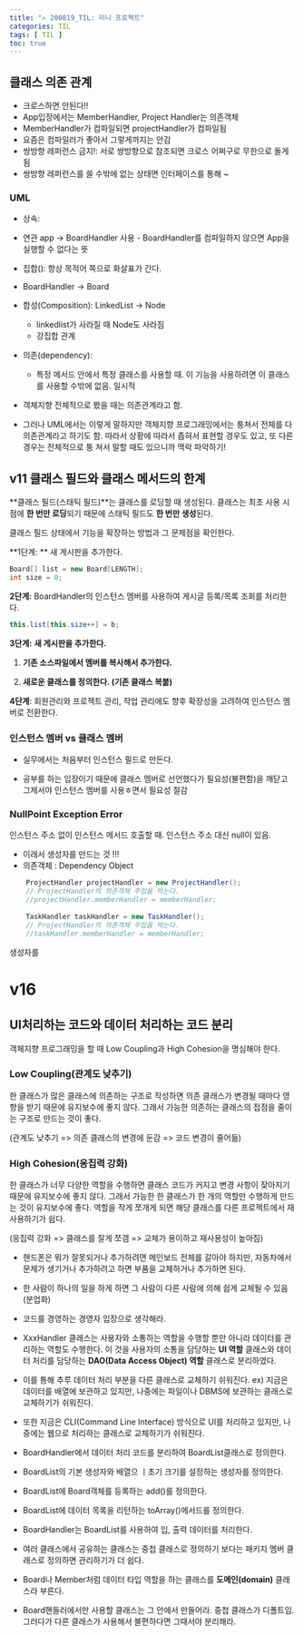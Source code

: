 ```yaml
---
title: "✍ 200819_TIL: 미니 프로젝트"
categories: TIL
tags: [ TIL ]
toc: true
---
```


## 클래스 의존 관계
- 크로스하면 안된다!! 
- App입장에서는 MemberHandler, Project Handler는 의존객체
- MemberHandler가 컴파일되면 projectHandler가 컴파일됨
- 요즘은 컴파일러가 좋아서 그렇게까지는 안감
- 쌍방향 레퍼런스 금지!: 서로 쌍방향으로 참조되면 크로스 어쩌구로 무한으로 돌게 됨
- 쌍방향 레퍼런스를 쓸 수밖에 없는 상태면 인터페이스를 통해 ~ 



### UML

- 상속: 
- 연관 app -> BoardHandler 사용 - BoardHandler를 컴파일하지 않으면 App을 실행할 수 없다는 뜻
- 집합(): 항상 목적어 쪽으로 화살표가 간다.  
- BoardHandler -> Board
- 합성(Composition): LinkedList -> Node
  - linkedlist가 사라질 때 Node도 사라짐
  - 강집합 관계

- 의존(dependency):
  - 특정 메서드 안에서 특정 클래스를 사용할 때. 이 기능을 사용하려면 이 클래스를 사용할 수밖에 없음. 일시적



- 객체지향 전체적으로 봤을 때는 의존관계라고 함.

- 그러나 UML에서는 이렇게 말하지만 객체지향 프로그래밍에서는 퉁쳐서 전체를 다 의존관계라고 하기도 함. 따라서 상황에 따라서 좁혀서 표현할 경우도 있고, 또 다른 경우는 전체적으로 퉁 쳐서 말할 때도 있으니까 맥락 파악하기!



## v11 클래스 필드와 클래스 메서드의 한계

**클래스 필드(스태틱 필드)**는 클래스를 로딩할 때 생성된다. 클래스는 최초 사용 시점에 **한 번만 로딩**되기 때문에 스태틱 필드도 **한 번만 생성**된다.

클래스 필드 상태에서 기능을 확장하는 방법과 그 문제점을 확인한다.



**1단계: ** 새 게시판을 추가한다.

```java
Board[] list = new Board[LENGTH];
int size = 0;
```

**2단계:** BoardHandler의 인스턴스 멤버를 사용하여 게시글 등록/목록 조회를 처리한다.

```java
this.list[this.size++] = b;
```

**3단계:** **새 게시판을 추가한다.** 

1) **기존 소스파일에서 멤버를 복사해서 추가한다.**

2)  **새로운 클래스를 정의한다. (기존 클래스 복붙)**



**4단계**: 회원관리와 프로젝트 관리, 작업 관리에도 향후 확장성을 고려하여 인스턴스 멤버로 전환한다.  









### 인스턴스 멤버 vs 클래스 멤버

- 실무에서는 처음부터 인스턴스 필드로 만든다. 

- 공부를 하는 입장이기 때문에 클래스 멤버로 선언했다가 필요성(불편함)을 깨닫고 그제서야 인스턴스 멤버를 사용ㅎ면서 필요성 절감



### NullPoint Exception Error

인스턴스 주소 없이 인스턴스 메서드 호출할 때. 인스턴스 주소 대신 null이 있음.

- 이래서 생성자를 만드는 것 !!!
- 의존객체 : Dependency Object 

```java
    ProjectHandler projectHandler = new ProjectHandler();
    // ProjectHandler의 의존객체 주입을 막는다.
    //projectHandler.memberHandler = memberHandler;
    
    TaskHandler taskHandler = new TaskHandler();
    // ProjectHandler의 의존객체 주입을 막는다.
    //taskHandler.memberHandler = memberHandler;
```



생성자를



# v16

## UI처리하는 코드와 데이터 처리하는 코드 분리

객체지향 프로그래밍을 할 때 Low Coupling과 High Cohesion을 명심해야 한다.

### Low Coupling(관계도 낮추기)

한 클래스가 많은 클래스에 의존하는 구조로 작성하면 의존 클래스가 변경될 때마다 영향을 받기 때문에 유지보수에 좋지 않다. 그래서 가능한 의존하는 클래스의 접점을 줄이는 구조로 만드는 것이 좋다. 

(관계도 낮추기 => 의존 클래스의 변경에 둔감 => 코드 변경이 줄어듦)

### High Cohesion(응집력 강화)

한 클래스가 너무 다양한 역할을 수행하면 클래스 코드가 커지고 변경 사항이 잦아지기 때문에 유지보수에 좋지 않다. 그래서 가능한 한 클래스가 한 개의 역할만 수행하게 만드는 것이 유지보수에 좋다. 역할을 작게 쪼개게 되면 해당 클래스를 다른 프로젝트에서 재사용하기가 쉽다. 

(응집력 강화 => 클래스를 잘게 쪼갬 => 교체가 용이하고 재사용성이 높아짐)

- 핸드폰은 뭐가 잘못되거나 추가하려면  메인보드 전체를 갈아야 하지만, 자동차에서 문제가 생기거나 추가하려고 하면 부품을 교체하거나 추가하면 된다. 
- 한 사람이 하나의 일을 하게 하면 그 사람이 다른 사람에 의해 쉽게 교체될 수 있음 (분업화)
- 코드를 경영하는 경영자 입장으로 생각해라. 
- XxxHandler 클래스는 사용자와 소통하는 역할을 수행할 뿐만 아니라 데이터를 관리하는 역할도 수행한다. 이 것을 사용자의 소통을 담당하는 **UI 역할** 클래스와 데이터 처리를 담당하는 **DAO(Data Access Object) 역할** 클래스로 분리하였다.
- 이를 통해 추루 데이터 처리 부분을 다른 클래스로 교체하기 쉬워진다. ex) 지금은 데이터를 배열에 보관하고 있지만, 나중에는 파일이나 DBMS에 보관하는 클래스로 교체하기가 쉬워진다.
- 또한 지금은 CLI(Command Line Interface) 방식으로 UI를 처리하고 있지만, 나중에는 웹으로 처리하는 클래스로 교체하기가 쉬워진다. 



- BoardHandler에서 데이터 처리 코드를  분리하여 BoardList클래스로 정의한다.
- BoardList의 기본 생성자와 배열으 ㅣ초기 크기를 설정하는 생성자를 정의한다.
- BoardList에 Board객체를 등록하는 add()를 정의한다.
- BoardList에 데이터 목록을 리턴하는 toArray()메서드를 정의한다.
- BoardHandler는 BoardList를 사용하여 입, 출력 데이터를 처리한다.





- 여러 클래스에서 공유하는 클래스는 중첩 클래스로 정의하기 보다는 패키지 멤버 클래스로 정의하면 관리하기가 더 쉽다. 
- Board나 Member처럼 데이터 타입 역할을 하는 클래스를 **도메인(domain)** 클래스라 부른다. 



- Board핸들러에서만 사용할 클래스는 그 안에서 만들어라. 중첩 클래스가 디폴트임. 그러다가 다른 클래스가 사용해서 불편하다면 그때서야 분리해라. 







